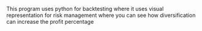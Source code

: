 This program uses python for backtesting where it uses visual representation for risk management where you can see how diversification can increase the profit percentage 
